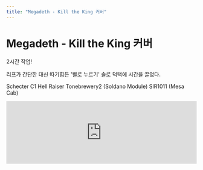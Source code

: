 ```yaml
---
title: "Megadeth - Kill the King 커버"
---
```

# Megadeth - Kill the King 커버


2시간 작업!

리프가 간단한 대신 따기힘든 '삘로 누르기' 솔로 덕택에 시간을 끌었다.

Schecter C1 Hell Raiser
Tonebrewery2 (Soldano Module)
SIR1011 (Mesa Cab)



<iframe width="100%" height="166" scrolling="no" frameborder="no" src="https://w.soundcloud.com/player/?url=https%3A//api.soundcloud.com/tracks/132491312&amp;color=ff5500&amp;auto_play=false&amp;hide_related=false&amp;show_artwork=true"></iframe>





